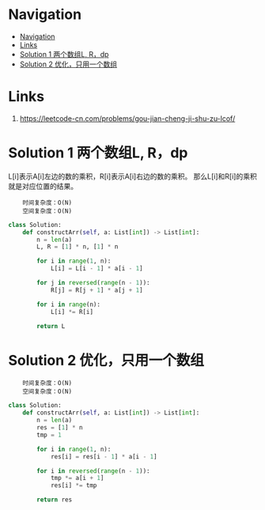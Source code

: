 # Navigation
- [Navigation](#navigation)
- [Links](#links)
- [Solution 1 两个数组L, R，dp](#solution-1-两个数组l-rdp)
- [Solution 2 优化，只用一个数组](#solution-2-优化只用一个数组)

# Links
1. https://leetcode-cn.com/problems/gou-jian-cheng-ji-shu-zu-lcof/

# Solution 1 两个数组L, R，dp
L[i]表示A[i]左边的数的乘积，R[i]表示A[i]右边的数的乘积。
那么L[i]和R[i]的乘积就是对应位置的结果。
```
    时间复杂度：O(N)
    空间复杂度：O(N)
```
```python
class Solution:
    def constructArr(self, a: List[int]) -> List[int]:
        n = len(a)
        L, R = [1] * n, [1] * n

        for i in range(1, n):
            L[i] = L[i - 1] * a[i - 1]

        for j in reversed(range(n - 1)):
            R[j] = R[j + 1] * a[j + 1]

        for i in range(n):
            L[i] *= R[i]

        return L
```

# Solution 2 优化，只用一个数组
```
    时间复杂度：O(N)
    空间复杂度：O(N)
```
```python
class Solution:
    def constructArr(self, a: List[int]) -> List[int]:
        n = len(a)
        res = [1] * n
        tmp = 1

        for i in range(1, n):
            res[i] = res[i - 1] * a[i - 1]

        for i in reversed(range(n - 1)):
            tmp *= a[i + 1]
            res[i] *= tmp

        return res
```